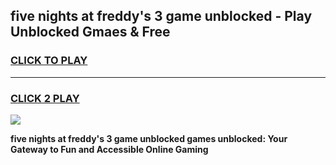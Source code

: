 
## five nights at freddy's 3 game unblocked - Play Unblocked Gmaes & Free
<h3>
<a href="https://news.freeplayer.one?title=five_nights_at_freddy's_3_game_unblocked&ref=16F">CLICK TO PLAY</a></h3>
<hr>

<h3>
<a href="https://news.freeplayer.one?title=five_nights_at_freddy's_3_game_unblocked&ref=16F">CLICK 2 PLAY</a>
  
</h3>

<a href="https://news.freeplayer.one?title=five_nights_at_freddy's_3_game_unblocked&ref=16F/"><img src="https://clearcache.store/games.png"></a>


**five nights at freddy's 3 game unblocked games unblocked: Your Gateway to Fun and Accessible Online Gaming**
